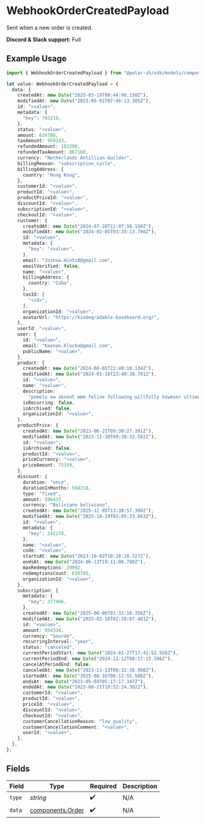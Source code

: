 # WebhookOrderCreatedPayload

Sent when a new order is created.

**Discord & Slack support:** Full

## Example Usage

```typescript
import { WebhookOrderCreatedPayload } from "@polar-sh/sdk/models/components";

let value: WebhookOrderCreatedPayload = {
  data: {
    createdAt: new Date("2025-03-19T00:44:08.150Z"),
    modifiedAt: new Date("2023-05-01T07:46:13.385Z"),
    id: "<value>",
    metadata: {
      "key": 703218,
    },
    status: "<value>",
    amount: 634786,
    taxAmount: 959143,
    refundedAmount: 103298,
    refundedTaxAmount: 867168,
    currency: "Netherlands Antillian Guilder",
    billingReason: "subscription_cycle",
    billingAddress: {
      country: "Hong Kong",
    },
    customerId: "<value>",
    productId: "<value>",
    productPriceId: "<value>",
    discountId: "<value>",
    subscriptionId: "<value>",
    checkoutId: "<value>",
    customer: {
      createdAt: new Date("2024-07-28T12:07:56.150Z"),
      modifiedAt: new Date("2024-02-05T03:35:13.798Z"),
      id: "<value>",
      metadata: {
        "key": "<value>",
      },
      email: "Joshua.Hintz8@gmail.com",
      emailVerified: false,
      name: "<value>",
      billingAddress: {
        country: "Cuba",
      },
      taxId: [
        "<id>",
      ],
      organizationId: "<value>",
      avatarUrl: "https://biodegradable-baseboard.org/",
    },
    userId: "<value>",
    user: {
      id: "<value>",
      email: "Keenan.Klocko@gmail.com",
      publicName: "<value>",
    },
    product: {
      createdAt: new Date("2024-08-01T22:40:10.134Z"),
      modifiedAt: new Date("2024-01-18T23:40:38.791Z"),
      id: "<value>",
      name: "<value>",
      description:
        "pomelo ew absent mmm feline following willfully however ultimately",
      isRecurring: false,
      isArchived: false,
      organizationId: "<value>",
    },
    productPrice: {
      createdAt: new Date("2023-06-21T09:30:27.391Z"),
      modifiedAt: new Date("2023-11-30T09:38:32.582Z"),
      id: "<value>",
      isArchived: false,
      productId: "<value>",
      priceCurrency: "<value>",
      priceAmount: 75359,
    },
    discount: {
      duration: "once",
      durationInMonths: 568218,
      type: "fixed",
      amount: 596433,
      currency: "Boliviano boliviano",
      createdAt: new Date("2025-12-05T13:38:57.390Z"),
      modifiedAt: new Date("2025-10-19T02:05:23.663Z"),
      id: "<value>",
      metadata: {
        "key": 242178,
      },
      name: "<value>",
      code: "<value>",
      startsAt: new Date("2023-10-02T10:28:28.527Z"),
      endsAt: new Date("2024-06-13T19:11:00.780Z"),
      maxRedemptions: 39992,
      redemptionsCount: 639705,
      organizationId: "<value>",
    },
    subscription: {
      metadata: {
        "key": 377406,
      },
      createdAt: new Date("2025-06-06T01:32:10.356Z"),
      modifiedAt: new Date("2025-02-16T02:28:07.481Z"),
      id: "<value>",
      amount: 954334,
      currency: "Gourde",
      recurringInterval: "year",
      status: "canceled",
      currentPeriodStart: new Date("2024-01-27T17:41:52.928Z"),
      currentPeriodEnd: new Date("2024-11-12T08:17:15.506Z"),
      cancelAtPeriodEnd: false,
      canceledAt: new Date("2023-11-13T06:32:38.998Z"),
      startedAt: new Date("2025-08-16T08:12:55.508Z"),
      endsAt: new Date("2023-05-04T05:17:17.347Z"),
      endedAt: new Date("2023-08-21T19:52:24.382Z"),
      customerId: "<value>",
      productId: "<value>",
      priceId: "<value>",
      discountId: "<value>",
      checkoutId: "<value>",
      customerCancellationReason: "low_quality",
      customerCancellationComment: "<value>",
      userId: "<value>",
    },
  },
};
```

## Fields

| Field                                                | Type                                                 | Required                                             | Description                                          |
| ---------------------------------------------------- | ---------------------------------------------------- | ---------------------------------------------------- | ---------------------------------------------------- |
| `type`                                               | *string*                                             | :heavy_check_mark:                                   | N/A                                                  |
| `data`                                               | [components.Order](../../models/components/order.md) | :heavy_check_mark:                                   | N/A                                                  |
